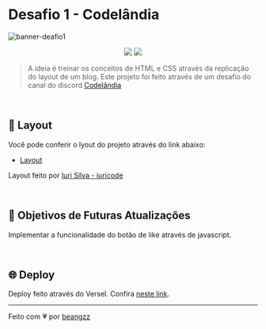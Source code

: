 # Desafio 1 - Codelândia
![banner-deafio1](https://user-images.githubusercontent.com/89169695/162336835-af380b4c-7085-41d8-a635-8dc2e36b8928.png)
<p align="center">
  <img src="https://img.shields.io/badge/CSS3-1572B6?style=for-the-badge&logo=css3&logoColor=white" />
  <img src="https://img.shields.io/badge/HTML5-E34F26?style=for-the-badge&logo=html5&logoColor=white" />
</p>


>A ideia é treinar os conceitos de HTML e CSS através da replicação do layout de um blog.
Este projeto foi feito através de um desafio do canal do discord <a href="https://discord.gg/wNCWTVuxyz">Codelândia</a>


<br>

## 🌃 Layout

Você pode conferir o lyout do projeto através do link abaixo:
* <a href="https://www.figma.com/file/Yb9IBH56g7T1hdIyZ3BMNO/Desafios---Codel%C3%A2ndia?node-id=0%3A1">Layout</a>
<p>Layout feito por <a href="https://github.com/iuricode">Iuri Silva - iuricode</a></p>

<br>

## :pushpin: Objetivos de Futuras Atualizações

Implementar a funcionalidade do botão de like através de javascript.

<br>


## :globe_with_meridians: Deploy

Deploy feito através do Versel. Confira <a href="https://desafio-1-codelandia-hazel.vercel.app/">neste link</a>.


---

Feito com :heartpulse: por <a href="https://github.com/beangzz">beangzz</a>
